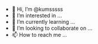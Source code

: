 - 👋 Hi, I’m @kumsssss
- 👀 I’m interested in ...
- 🌱 I’m currently learning ...
- 💞️ I’m looking to collaborate on ...
- 📫 How to reach me ...

<!---
kumsssss/kumsssss is a ✨ special ✨ repository because its `README.md` (this file) appears on your GitHub profile.
You can click the Preview link to take a look at your changes.
--->
